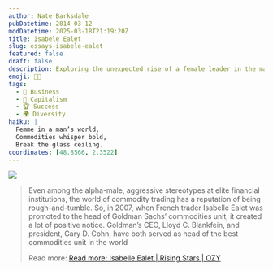 ```yaml
---
author: Nate Barksdale
pubDatetime: 2014-03-12
modDatetime: 2025-03-18T21:19:20Z
title: Isabele Ealet
slug: essays-isabele-ealet
featured: false
draft: false
description: Exploring the unexpected rise of a female leader in the male-dominated world of commodity trading.
emoji: 👩‍💼
tags:
  - 💼 Business
  - 💼 Capitalism
  - 🏆 Success
  - 🌍 Diversity
haiku: |
  Femme in a man’s world,  
  Commodities whisper bold,  
  Break the glass ceiling.
coordinates: [48.8566, 2.3522]
---
```


[![](@assets/images/ozy.png)](http://www.ozy.com)

> Even among the alpha-male, aggressive stereotypes at elite financial institutions, the world of commodity trading has a reputation of being rough-and-tumble. So, in 2007, when French trader Isabelle Ealet was promoted to the head of Goldman Sachs’ commodities unit, it created a lot of positive notice. Goldman’s CEO, Lloyd C. Blankfein, and president, Gary D. Cohn, have both served as head of the best commodities unit in the world
>
> Read more: [Read more: Isabelle Ealet | Rising Stars | OZY](https://www.google.com/search?q=%22Read%20more%3A%20Isabelle%20Ealet%20%7C%20Rising%20Stars%20%7C%20OZY%22%20ozy.com)
